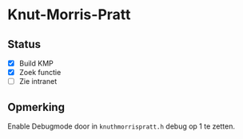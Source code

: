 # Knut-Morris-Pratt

## Status

- [x] Build KMP
- [x] Zoek functie
- [ ] Zie intranet

## Opmerking
Enable Debugmode door in `knuthmorrispratt.h` debug op 1 te zetten.
